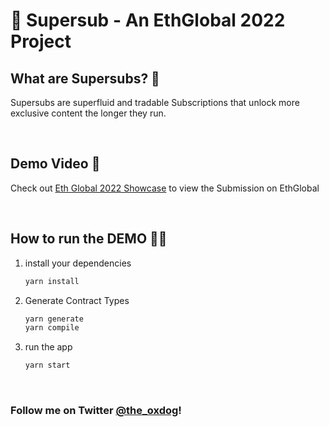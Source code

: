 # 🥪 Supersub - An EthGlobal 2022 Project

## What are Supersubs?  🥪

Supersubs are superfluid and tradable Subscriptions that unlock more exclusive content the longer they run.

<br/>

## Demo Video 🎥

Check out [Eth Global 2022 Showcase](https://ethglobal.com/showcase/supersub-5sqeu) to view the Submission on EthGlobal

<br/>

## How to run the DEMO 🏃‍♀️

1. install your dependencies

   ```bash
   yarn install
   ```

2. Generate Contract Types 
   ```bash
   yarn generate
   yarn compile
   ```

3. run the app

   ```bash
   yarn start
   ```

<br/>

### Follow me on Twitter [@the_oxdog](https://twitter.com/the_oxdog)!
